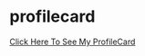 # profilecard
<a href="https://gokulchandr.github.io/profilecard/">Click Here To See My ProfileCard</a>
